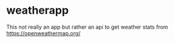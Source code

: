 # weatherapp
This not really an app but rather an api to get weather stats from https://openweathermap.org/
